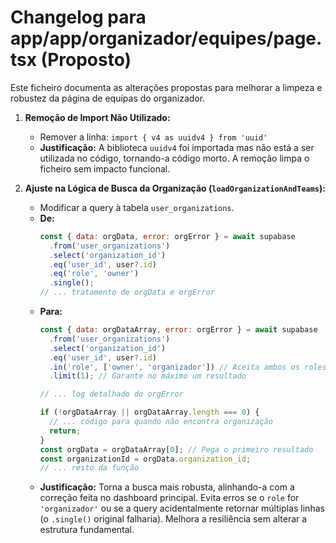 # Changelog para app/app/organizador/equipes/page.tsx (Proposto)

Este ficheiro documenta as alterações propostas para melhorar a limpeza e robustez da página de equipas do organizador.

1.  **Remoção de Import Não Utilizado:**
    *   Remover a linha: `import { v4 as uuidv4 } from 'uuid'`
    *   **Justificação:** A biblioteca `uuidv4` foi importada mas não está a ser utilizada no código, tornando-a código morto. A remoção limpa o ficheiro sem impacto funcional.

2.  **Ajuste na Lógica de Busca da Organização (`loadOrganizationAndTeams`):**
    *   Modificar a query à tabela `user_organizations`.
    *   **De:**
        ```javascript
        const { data: orgData, error: orgError } = await supabase
          .from('user_organizations')
          .select('organization_id')
          .eq('user_id', user?.id)
          .eq('role', 'owner')
          .single();
        // ... tratamento de orgData e orgError
        ```
    *   **Para:**
        ```javascript
        const { data: orgDataArray, error: orgError } = await supabase
          .from('user_organizations')
          .select('organization_id')
          .eq('user_id', user?.id)
          .in('role', ['owner', 'organizador']) // Aceita ambos os roles
          .limit(1); // Garante no máximo um resultado
        
        // ... log detalhado do orgError
        
        if (!orgDataArray || orgDataArray.length === 0) {
          // ... código para quando não encontra organização
          return;
        }
        const orgData = orgDataArray[0]; // Pega o primeiro resultado
        const organizationId = orgData.organization_id;
        // ... resto da função
        ```
    *   **Justificação:** Torna a busca mais robusta, alinhando-a com a correção feita no dashboard principal. Evita erros se o `role` for `'organizador'` ou se a query acidentalmente retornar múltiplas linhas (o `.single()` original falharia). Melhora a resiliência sem alterar a estrutura fundamental. 